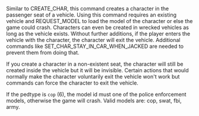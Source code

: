 Similar to CREATE_CHAR, this command creates a character in the passenger seat of a vehicle. Using this command requires an existing vehicle and REQUEST_MODEL to load the model of the character or else the game could crash. Characters can even be created in wrecked vehicles as long as the vehicle exists. Without further additions, if the player enters the vehicle with the character, the character will exit the vehicle. Additional commands like SET_CHAR_STAY_IN_CAR_WHEN_JACKED are needed to prevent them from doing that.

If you create a character in a non-existent seat, the character will still be created inside the vehicle but it will be invisible. Certain actions that would normally make the character voluntarily exit the vehicle won't work but commands can force the character to exit the vehicle.

If the pedtype is `cop` (6), the model id must one of the police enforcement models, otherwise the game will crash. Valid models are: cop, swat, fbi, army.
